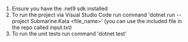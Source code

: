 1. Ensure you have the .net9 sdk installed
2. To run the project via Visual Studio Code
    run command 'dotnet run --project Submarine.Kata <file_name>' (you can use the included file in the repo called input.txt)
3. To run the unit tests
    run command 'dotnet test' 
    
